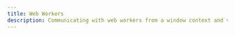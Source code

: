 ```yaml
---
title: Web Workers
description: Communicating with web workers from a window context and vice-versa.
---
```

